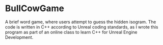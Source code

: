 # BullCowGame
A brief word game, where users attempt to guess the hidden isogram.
The code is written in C++ according to Unreal coding standards, as I wrote this program as part of an online class to learn C++ for Unreal Engine Development.
